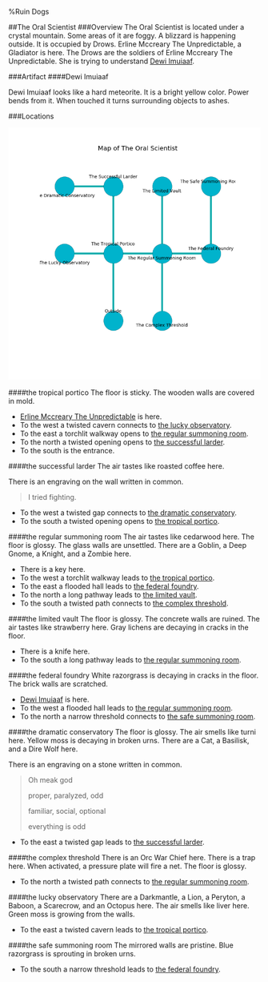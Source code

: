 %Ruin Dogs

##The Oral Scientist
###Overview
The Oral Scientist is located under a crystal mountain. Some areas of it are foggy. A blizzard is happening outside. It is occupied by Drows. <a name="Erline-Mccreary-The-Unpredictable"></a>Erline Mccreary The Unpredictable, a Gladiator is here. The Drows are the soldiers of Erline Mccreary The Unpredictable. She  is trying to understand [Dewi Imuiaaf](#Dewi-Imuiaaf). 



###Artifact
####<a name="Dewi-Imuiaaf"></a>Dewi Imuiaaf


Dewi Imuiaaf looks like a hard meteorite. It is a bright yellow color. Power bends from it. When touched it turns surrounding objects to ashes. 





###Locations


![](../v2/images/The-Oral-Scientist.png)

####<a name="the-tropical-portico"></a>the tropical portico
The floor is sticky. The wooden walls are covered in mold. 



* [Erline Mccreary The Unpredictable](#Erline-Mccreary-The-Unpredictable) is here.
* To the west a twisted cavern connects to [the lucky observatory](#the-lucky-observatory).
* To the east a torchlit walkway opens to [the regular summoning room](#the-regular-summoning-room).
* To the north a twisted opening opens to [the successful larder](#the-successful-larder).
* To the south is the entrance.


####<a name="the-successful-larder"></a>the successful larder
The air tastes like roasted coffee here. 

There is an engraving on the wall written in common. 

> I tried fighting.
>


* To the west a twisted gap connects to [the dramatic conservatory](#the-dramatic-conservatory).
* To the south a twisted opening opens to [the tropical portico](#the-tropical-portico).


####<a name="the-regular-summoning-room"></a>the regular summoning room
The air tastes like cedarwood here. The floor is glossy. The glass walls are unsettled. There are a Goblin, a Deep Gnome, a Knight, and a Zombie here. 



* There is a key here.
* To the west a torchlit walkway leads to [the tropical portico](#the-tropical-portico).
* To the east a flooded hall leads to [the federal foundry](#the-federal-foundry).
* To the north a long pathway leads to [the limited vault](#the-limited-vault).
* To the south a twisted path connects to [the complex threshold](#the-complex-threshold).


####<a name="the-limited-vault"></a>the limited vault
The floor is glossy. The concrete walls are ruined. The air tastes like strawberry here. Gray lichens are decaying in cracks in the floor. 



* There is a knife here.
* To the south a long pathway leads to [the regular summoning room](#the-regular-summoning-room).


####<a name="the-federal-foundry"></a>the federal foundry
White razorgrass is decaying in cracks in the floor. The brick walls are scratched. 



* [Dewi Imuiaaf](#Dewi-Imuiaaf) is here.
* To the west a flooded hall leads to [the regular summoning room](#the-regular-summoning-room).
* To the north a narrow threshold connects to [the safe summoning room](#the-safe-summoning-room).


####<a name="the-dramatic-conservatory"></a>the dramatic conservatory
The floor is glossy. The air smells like turni here. Yellow moss is decaying in broken urns. There are a Cat, a Basilisk, and a Dire Wolf here. 

There is an engraving on a stone written in common. 

> Oh meak god
>
> proper, paralyzed, odd
>
> familiar, social, optional
>
> everything is odd
>


* To the east a twisted gap leads to [the successful larder](#the-successful-larder).


####<a name="the-complex-threshold"></a>the complex threshold
There is an Orc War Chief here. There is a trap here. When activated, a pressure plate will fire a net. The floor is glossy. 



* To the north a twisted path connects to [the regular summoning room](#the-regular-summoning-room).


####<a name="the-lucky-observatory"></a>the lucky observatory
There are a Darkmantle, a Lion, a Peryton, a Baboon, a Scarecrow, and an Octopus here. The air smells like liver here. Green moss is growing from the walls. 



* To the east a twisted cavern leads to [the tropical portico](#the-tropical-portico).


####<a name="the-safe-summoning-room"></a>the safe summoning room
The mirrored walls are pristine. Blue razorgrass is sprouting in broken urns. 



* To the south a narrow threshold leads to [the federal foundry](#the-federal-foundry).


